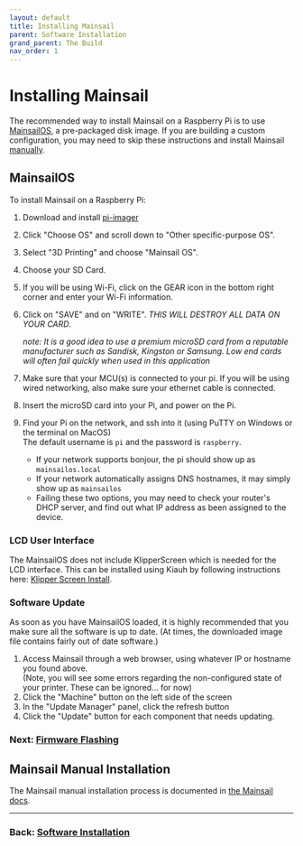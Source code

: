 ```yaml
---
layout: default
title: Installing Mainsail
parent: Software Installation
grand_parent: The Build
nav_order: 1
---
```


# Installing Mainsail

The recommended way to install Mainsail on a Raspberry Pi is to use [MainsailOS](#mainsailos), a pre-packaged disk image. If you are building a custom configuration, you may need to skip these instructions and install Mainsail [manually](#mainsail-manual-installation).

## MainsailOS

To install Mainsail on a Raspberry Pi:

1. Download and install [pi-imager](https://www.raspberrypi.com/software/)
2. Click "Choose OS" and scroll down to "Other specific-purpose OS".
3. Select "3D Printing" and choose "Mainsail OS".
4. Choose your SD Card.
5. If you will be using Wi-Fi, click on the GEAR icon in the bottom right corner and enter your Wi-Fi information.
6. Click on "SAVE" and on "WRITE". *THIS WILL DESTROY ALL DATA ON YOUR CARD*.  
  
    _note: It is a good idea to use a premium microSD card from a reputable manufacturer such as Sandisk, Kingston or Samsung. Low end cards will often fail quickly when used in this application_

7. Make sure that your MCU(s) is connected to your pi. If you will be using wired networking, also make sure your ethernet cable is connected.
8. Insert the microSD card into your Pi, and power on the Pi.
9. Find your Pi on the network, and ssh into it (using PuTTY on Windows or the terminal on MacOS)  
   The default username is `pi` and the password is `raspberry`.
    * If your network supports bonjour, the pi should show up as `mainsailos.local`
    * If your network automatically assigns DNS hostnames, it may simply show up as `mainsailos`
    * Failing these two options, you may need to check your router's DHCP server, and find out what IP address as been assigned to the device.

### LCD User Interface

The MainsailOS does not include KlipperScreen which is needed for the LCD interface.  This can be installed using Kiauh by following instructions here: [Klipper Screen Install](https://klipperscreen.readthedocs.io/en/latest/Installation/#setup).

### Software Update

As soon as you have MainsailOS loaded, it is highly recommended that you make sure all the software is up to date.  (At times, the downloaded image file contains fairly out of date software.)

1. Access Mainsail through a web browser, using whatever IP or hostname you found above.  
(Note, you will see some errors regarding the non-configured state of your printer. These can be ignored… for now)
2. Click the "Machine" button on the left side of the screen
3. In the "Update Manager" panel, click the refresh button
4. Click the "Update" button for each component that needs updating.

### Next: [Firmware Flashing](./index.md#firmware-flashing)

## Mainsail Manual Installation

The Mainsail manual installation process is documented in [the Mainsail docs](https://docs.mainsail.xyz/setup/manual-setup).

---

### Back: [Software Installation](./index.md)
